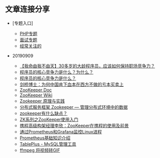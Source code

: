 # <font size=5>文章连接分享</font> 

- [专题入口]
  - [PHP专题](PHP.md)
  - [面试专题](interview.md)
  - [经常关注的](Blog.md)

- 20190909
  - [【我命由我不由天】30多岁的大龄程序员，应该如何保持职场竞争力？](https://mp.weixin.qq.com/s/w8Oy3b8f-0rlw_CQnmgkqg)
  - [程序员的核心竞争力是什么？为什么？](https://www.zhihu.com/question/27180582)
  - [程序员的核心竞争力是什么？](https://www.jianshu.com/p/d73686ba4231)
  - [剑桥博士：为何中国肯下血本在西方不做的亏本买卖上](https://finance.sina.cn/china/gncj/2019-05-31/detail-ihvhiqay2662671.d.html)
  - [ZooKeeper Doc](https://zookeeper.apache.org/doc/current/index.html)
  - [ZooKeeper Wiki](https://cwiki.apache.org/confluence/display/ZOOKEEPER/)
  - [Zookeeper 原理与实践](https://cloud.tencent.com/developer/article/1043395)
  - [分布式服务框架 Zookeeper — 管理分布式环境中的数据](https://www.ibm.com/developerworks/cn/opensource/os-cn-zookeeper/)             
  - [zookeeper有什么缺点？](https://www.zhihu.com/question/42931473)                       
  - [ZK系列之ZooKeeper使用入门](https://cloudfeng.github.io/2019/03/19/zookeeper/zk_starting/)
  - [携程高级构架经理李欣：ZooKeeper在携程的使用及前景](https://www.csdn.net/article/a/2012-09-09/2809775)
  - [通过Prometheus和Grafana监控Linux进程](http://dockone.io/article/9112)
  - [Prometheus基础知识介绍](http://www.dockone.io/article/9252)        
  - [TablePlus - MySQL管理工具](https://tableplus.com)
  - [ffmpeg 将视频转GIF](https://mp.weixin.qq.com/s?__biz=MzIyMjg2ODExMA==&mid=2247483913&idx=1&sn=95f7d9baf87e4f0145080a0b7dbe314c&chksm=e827a5e8df502cfe12266e6bd25e69c45f7ba34dc0098c6dda084db3546ad838400f70d5a33f&mpshare=1&scene=23&srcid=0911RQzxgsWXTmsmZod602E5&sharer_sharetime=1568168254077&sharer_shareid=8f631567acf15ee08bc61ef21e538ba3#rd)

